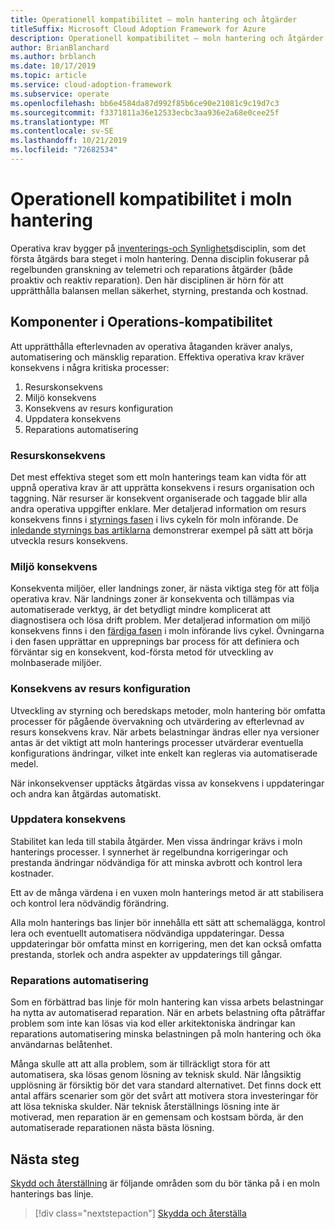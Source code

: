 ```yaml
---
title: Operationell kompatibilitet – moln hantering och åtgärder
titleSuffix: Microsoft Cloud Adoption Framework for Azure
description: Operationell kompatibilitet – moln hantering och åtgärder
author: BrianBlanchard
ms.author: brblanch
ms.date: 10/17/2019
ms.topic: article
ms.service: cloud-adoption-framework
ms.subservice: operate
ms.openlocfilehash: bb6e4584da87d992f85b6ce90e21081c9c19d7c3
ms.sourcegitcommit: f3371811a36e12533ecbc3aa936e2a68e0cee25f
ms.translationtype: MT
ms.contentlocale: sv-SE
ms.lasthandoff: 10/21/2019
ms.locfileid: "72682534"
---
```

# <a name="operational-compliance-in-cloud-management"></a>Operationell kompatibilitet i moln hantering

Operativa krav bygger på [inventerings-och Synlighets](./inventory.md)disciplin, som det första åtgärds bara steget i moln hantering. Denna disciplin fokuserar på regelbunden granskning av telemetri och reparations åtgärder (både proaktiv och reaktiv reparation). Den här disciplinen är hörn för att upprätthålla balansen mellan säkerhet, styrning, prestanda och kostnad.

## <a name="components-of-operations-compliance"></a>Komponenter i Operations-kompatibilitet

Att upprätthålla efterlevnaden av operativa åtaganden kräver analys, automatisering och mänsklig reparation. Effektiva operativa krav kräver konsekvens i några kritiska processer:

1. Resurskonsekvens
2. Miljö konsekvens
3. Konsekvens av resurs konfiguration
4. Uppdatera konsekvens
5. Reparations automatisering

### <a name="resource-consistency"></a>Resurskonsekvens

Det mest effektiva steget som ett moln hanterings team kan vidta för att uppnå operativa krav är att upprätta konsekvens i resurs organisation och taggning. När resurser är konsekvent organiserade och taggade blir alla andra operativa uppgifter enklare. Mer detaljerad information om resurs konsekvens finns i [styrnings fasen](../../govern/index.md) i livs cykeln för moln införande. De [inledande styrnings bas artiklarna](../../govern/initial-foundation.md) demonstrerar exempel på sätt att börja utveckla resurs konsekvens.

### <a name="environment-consistency"></a>Miljö konsekvens

Konsekventa miljöer, eller landnings zoner, är nästa viktiga steg för att följa operativa krav. När landnings zoner är konsekventa och tillämpas via automatiserade verktyg, är det betydligt mindre komplicerat att diagnostisera och lösa drift problem. Mer detaljerad information om miljö konsekvens finns i den [färdiga fasen](../../ready/index.md) i moln införande livs cykel. Övningarna i den fasen upprättar en upprepnings bar process för att definiera och förväntar sig en konsekvent, kod-första metod för utveckling av molnbaserade miljöer.

### <a name="resource-configuration-consistency"></a>Konsekvens av resurs konfiguration

Utveckling av styrning och beredskaps metoder, moln hantering bör omfatta processer för pågående övervakning och utvärdering av efterlevnad av resurs konsekvens krav. När arbets belastningar ändras eller nya versioner antas är det viktigt att moln hanterings processer utvärderar eventuella konfigurations ändringar, vilket inte enkelt kan regleras via automatiserade medel.

När inkonsekvenser upptäcks åtgärdas vissa av konsekvens i uppdateringar och andra kan åtgärdas automatiskt.

### <a name="update-consistency"></a>Uppdatera konsekvens

Stabilitet kan leda till stabila åtgärder. Men vissa ändringar krävs i moln hanterings processer. I synnerhet är regelbundna korrigeringar och prestanda ändringar nödvändiga för att minska avbrott och kontrol lera kostnader.

Ett av de många värdena i en vuxen moln hanterings metod är att stabilisera och kontrol lera nödvändig förändring.

Alla moln hanterings bas linjer bör innehålla ett sätt att schemalägga, kontrol lera och eventuellt automatisera nödvändiga uppdateringar. Dessa uppdateringar bör omfatta minst en korrigering, men det kan också omfatta prestanda, storlek och andra aspekter av uppdaterings till gångar.

### <a name="remediation-automation"></a>Reparations automatisering

Som en förbättrad bas linje för moln hantering kan vissa arbets belastningar ha nytta av automatiserad reparation. När en arbets belastning ofta påträffar problem som inte kan lösas via kod eller arkitektoniska ändringar kan reparations automatisering minska belastningen på moln hantering och öka användarnas belåtenhet.

Många skulle att att alla problem, som är tillräckligt stora för att automatisera, ska lösas genom lösning av teknisk skuld. När långsiktig upplösning är försiktig bör det vara standard alternativet. Det finns dock ett antal affärs scenarier som gör det svårt att motivera stora investeringar för att lösa tekniska skulder. När teknisk återställnings lösning inte är motiverad, men reparation är en gemensam och kostsam börda, är den automatiserade reparationen nästa bästa lösning.

## <a name="next-steps"></a>Nästa steg

[Skydd och återställning](./protect.md) är följande områden som du bör tänka på i en moln hanterings bas linje.

> [!div class="nextstepaction"]
> [Skydda och återställa](./protect.md)
